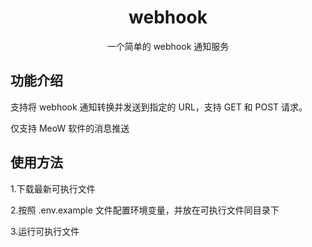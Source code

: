 <h1 align="center">
    webhook
</h1>

<p align="center">
    一个简单的 webhook 通知服务
</p>

## 功能介绍

支持将 webhook 通知转换并发送到指定的 URL，支持 GET 和 POST 请求。

仅支持 MeoW 软件的消息推送

## 使用方法

1.下载最新可执行文件

2.按照 .env.example 文件配置环境变量，并放在可执行文件同目录下

3.运行可执行文件
